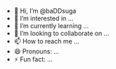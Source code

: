 - 👋 Hi, I’m @baDDsuga
- 👀 I’m interested in ...
- 🌱 I’m currently learning ...
- 💞️ I’m looking to collaborate on ...
- 📫 How to reach me ...
- 😄 Pronouns: ...
- ⚡ Fun fact: ...

<!---
baDDsuga/baDDsuga is a ✨ special ✨ repository because its `README.md` (this file) appears on your GitHub profile.
You can click the Preview link to take a look at your changes.
--->
